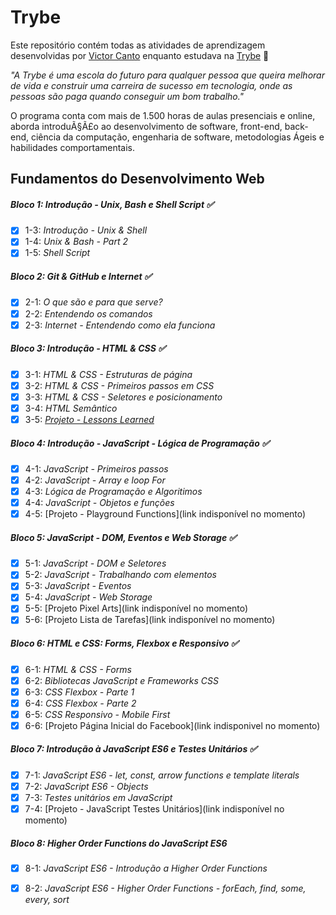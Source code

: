# Trybe

Este repositório contém todas as atividades de aprendizagem desenvolvidas por [Victor Canto](https://www.linkedin.com/in/vscanto/)
enquanto estudava na [Trybe](https://www.betrybe.com/) :rocket:

_"A Trybe é uma escola do futuro para qualquer pessoa que queira melhorar de vida e construir uma carreira de sucesso em tecnologia, onde as pessoas são paga quando conseguir um bom trabalho."_

O programa conta com mais de 1.500 horas de aulas presenciais e online, aborda introduÃ§Ã£o ao desenvolvimento de software, front-end, back-end, ciência da computação, engenharia de software, metodologias Ágeis e habilidades comportamentais.

## Fundamentos do Desenvolvimento Web 

##### Bloco 1: Introdução - Unix, Bash e Shell Script :white_check_mark:

- [X] 1-3: _Introdução - Unix & Shell_
- [X] 1-4: _Unix & Bash - Part 2_
- [X] 1-5: _Shell Script_

##### Bloco 2: Git & GitHub e Internet :white_check_mark:

- [X] 2-1: _O que são e para que serve?_
- [X] 2-2: _Entendendo os comandos_
- [X] 2-3: _Internet - Entendendo como ela funciona_

##### Bloco 3: Introdução - HTML & CSS :white_check_mark:

- [X] 3-1: _HTML & CSS - Estruturas de página_
- [X] 3-2: _HTML & CSS - Primeiros passos em CSS_
- [X] 3-3: _HTML & CSS - Seletores e posicionamento_
- [X] 3-4: _HTML Semântico_
- [X] 3-5: _[Projeto - Lessons Learned](https://github.com/victorcanto/trybe-projects/tree/main/html-css-js/project-01-lessons-learned)_

##### Bloco 4: Introdução - JavaScript - Lógica de Programação :white_check_mark:

- [X] 4-1: _JavaScript - Primeiros passos_
- [X] 4-2: _JavaScript - Array e loop For_
- [X] 4-3: _Lógica de Programação e Algoritimos_
- [X] 4-4: _JavaScript - Objetos e funções_
- [X] 4-5: [Projeto - Playground Functions](link indisponível no momento)

##### Bloco 5: JavaScript - DOM, Eventos e Web Storage :white_check_mark:

- [X] 5-1: _JavaScript - DOM e Seletores_
- [X] 5-2: _JavaScript - Trabalhando com elementos_
- [X] 5-3: _JavaScript - Eventos_
- [X] 5-4: _JavaScript - Web Storage_
- [X] 5-5: [Projeto Pixel Arts](link indisponível no momento)
- [X] 5-6: [Projeto Lista de Tarefas](link indisponível no momento)

##### Bloco 6: HTML e CSS: Forms, Flexbox e Responsivo :white_check_mark:

- [X] 6-1: _HTML & CSS - Forms_
- [X] 6-2: _Bibliotecas JavaScript e Frameworks CSS_
- [X] 6-3: _CSS Flexbox - Parte 1_
- [X] 6-4: _CSS Flexbox - Parte 2_
- [X] 6-5: _CSS Responsivo - Mobile First_
- [X] 6-6: [Projeto Página Inicial do Facebook](link indisponivel no momento)

##### Bloco 7: Introdução à JavaScript ES6 e Testes Unitários :white_check_mark:

- [X] 7-1: _JavaScript ES6 - let, const, arrow functions e template literals_
- [X] 7-2: _JavaScript ES6 - Objects_
- [X] 7-3: _Testes unitários em JavaScript_
- [X] 7-4: [Projeto - JavaScript Testes Unitários](link indisponível no momento)

##### Bloco 8: Higher Order Functions do JavaScript ES6
-[X] 8-1: _JavaScript ES6 - Introdução a Higher Order Functions_
-[X] 8-2: _JavaScript ES6 - Higher Order Functions - forEach, find, some, every, sort_



